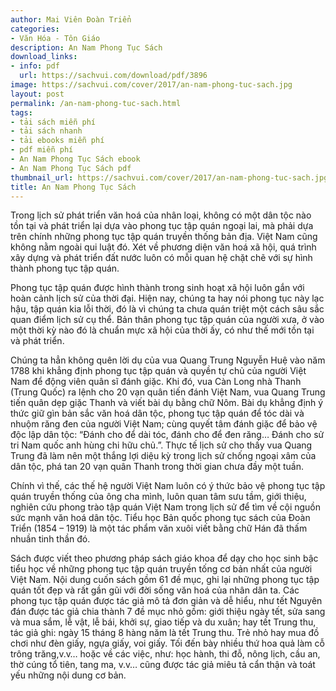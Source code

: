 ```yaml
---
author: Mai Viên Đoàn Triển
categories:
- Văn Hóa - Tôn Giáo
description: An Nam Phong Tục Sách
download_links:
- info: pdf
  url: https://sachvui.com/download/pdf/3896
image: https://sachvui.com/cover/2017/an-nam-phong-tuc-sach.jpg
layout: post
permalink: /an-nam-phong-tuc-sach.html
tags:
- tải sách miễn phí
- tải sách nhanh
- tải ebooks miễn phí
- pdf miễn phí
- An Nam Phong Tục Sách ebook
- An Nam Phong Tục Sách pdf
thumbnail_url: https://sachvui.com/cover/2017/an-nam-phong-tuc-sach.jpg
title: An Nam Phong Tục Sách
---
```


 <div class="item-desc text-justify"> <p>Trong lịch sử phát triển văn hoá của nhân loại, không có một dân tộc nào tồn tại và phát triển lại dựa vào phong tục tập quán ngoại lai, mà phải dựa trên chính những phong tục tập quán truyền thống bản địa. Việt Nam cũng không nằm ngoài qui luật đó. Xét về phương diện văn hoá xã hội, quá trình xây dựng và phát triển đất nước luôn có mỗi quan hệ chặt chẽ với sự hình thành phong tục tập quán.</p><p>Phong tục tập quán được hình thành trong sinh hoạt xã hội luôn gắn với hoàn cảnh lịch sử của thời đại. Hiện nay, chúng ta hay nói phong tục này lạc hậu, tập quán kia lỗi thời, đó là vì chúng ta chưa quán triệt một cách sâu sắc quan điểm lịch sử cụ thể. Bản thân phong tục tập quán của người xưa, ở vào một thời kỳ nào đó là chuẩn mực xã hội của thời ấy, có như thế mới tồn tại và phát triển.</p><p>Chúng ta hẳn không quên lời dụ của vua Quang Trung Nguyễn Huệ vào năm 1788 khi khẳng định phong tục tập quán và quyền tự chủ của người Việt Nam để động viên quân sĩ đánh giặc. Khi đó, vua Càn Long nhà Thanh (Trung Quốc) ra lệnh cho 20 vạn quân tiến đánh Việt Nam, vua Quang Trung tiến quân dẹp giặc Thanh và viết bài dụ bằng chữ Nôm. Bài dụ khẳng định ý thức giữ gìn bản sắc văn hoá dân tộc, phong tục tập quán để tóc dài và nhuộm răng đen của người Việt Nam; cùng quyết tâm đánh giặc để bảo vệ độc lập dân tộc: “Đánh cho để dài tóc, đánh cho để đen răng… Đánh cho sử tri Nam quốc anh hùng chi hữu chủ.”. Thực tế lịch sử cho thấy vua Quang Trung đã làm nên một thắng lợi diệu kỳ trong lịch sử chống ngoại xâm của dân tộc, phá tan 20 vạn quân Thanh trong thời gian chưa đầy một tuần.</p><p>Chính vì thế, các thế hệ người Việt Nam luôn có ý thức bảo vệ phong tục tập quán truyền thống của ông cha mình, luôn quan tâm sưu tầm, giới thiệu, nghiên cứu phong trào tập quán Việt Nam trong lịch sử để tìm về cội nguồn sức mạnh văn hoá dân tộc. Tiểu học Bản quốc phong tục sách của Đoàn Triển (1854 – 1919) là một tác phẩm văn xuôi viết bằng chữ Hán đã thấm nhuần tinh thần đó.</p><p>Sách được viết theo phương pháp sách giáo khoa để dạy cho học sinh bậc tiểu học về những phong tục tập quán truyền tống cơ bản nhất của người Việt Nam. Nội dung cuốn sách gồm 61 đề mục, ghi lại những phong tục tập quán tốt đẹp và rất gần gũi với đời sống văn hoá của nhân dân ta. Các phong tục tập quán được tác giả mô tả đơn giản và dễ hiểu, như tết Nguyên đán được tác giả chia thành 7 đề mục nhỏ gồm: giới thiệu ngày tết, sửa sang và mua sắm, lễ vật, lễ bái, khởi sự, giao tiếp và du xuân; hay tết Trung thu, tác giả ghi: ngày 15 tháng 8 hàng năm là tết Trung thu. Trẻ nhỏ hay mua đồ chơi như đèn giấy, ngựa giấy, voi giấy. Tối đến bày nhiều thứ hoa quả làm cỗ trông trăng,v.v… hoặc về các việc, như: học hành, thi đỗ, nông lịch, cầu an, thờ cúng tổ tiên, tang ma, v.v… cũng được tác giả miêu tả cẩn thận và toát yếu những nội dung cơ bản.</p> </div>